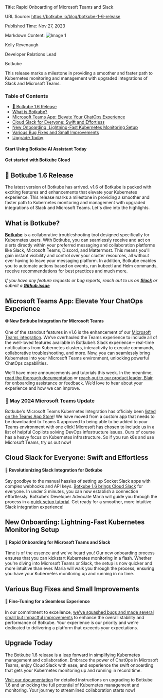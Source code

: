 Title: Rapid Onboarding of Microsoft Teams and Slack

URL Source: https://botkube.io/blog/botkube-1-6-release

Published Time: Nov 27, 2023

Markdown Content:
![Image 1](https://assets-global.website-files.com/634fabb21508d6c9db9bc46f/636df3fb36b4e60920a3b1b2_hPLC9itV8zp-raGDFmvOZMfn2hV8RFcl237qzT8Wa1g.jpeg)

Kelly Revenaugh

Developer Relations Lead

Botkube

This release marks a milestone in providing a smoother and faster path to Kubernetes monitoring and management with upgraded integrations of Slack and Microsoft Teams.

### Table of Contents

*   [🚀 Botkube 1.6 Release](#-botkube-1-6-release)
*   [What is Botkube?](#what-is-botkube-)
*   [Microsoft Teams App: Elevate Your ChatOps Experience](#microsoft-teams-app-elevate-your-chatops-experience)
*   [Cloud Slack for Everyone: Swift and Effortless](#cloud-slack-for-everyone-swift-and-effortless)
*   [New Onboarding: Lightning-Fast Kubernetes Monitoring Setup](#new-onboarding-lightning-fast-kubernetes-monitoring-setup)
*   [Various Bug Fixes and Small Improvements](#various-bug-fixes-and-small-improvements)
*   [Upgrade Today](#upgrade-today)

#### Start Using Botkube AI Assistant Today

#### Get started with Botkube Cloud

🚀 Botkube 1.6 Release
----------------------

The latest version of Botkube has arrived. v1.6 of Botkube is packed with exciting features and enhancements that elevate your Kubernetes experience. This release marks a milestone in providing a smoother and faster path to Kubernetes monitoring and management with upgraded integrations of Slack and Microsoft Teams. Let's dive into the highlights.

What is Botkube?
----------------

[**Botkube**](http://app.botkube.io/) is a collaborative troubleshooting tool designed specifically for Kubernetes users. With Botkube, you can seamlessly receive and act on alerts directly within your preferred messaging and collaboration platforms like Slack, Microsoft Teams, Discord, and Mattermost. This means you'll gain instant visibility and control over your cluster resources, all without ever having to leave your messaging platform. In addition, Botkube enables you to automate actions based on events, run kubectl and Helm commands, receive recommendations for best practices and much more.

_If you have any feature requests or bug reports, reach out to us on_ [**_Slack_**](http://join.botkube.io/) _or submit a_ [**_Github issue_**](https://github.com/kubeshop/botkube/issues)

Microsoft Teams App: Elevate Your ChatOps Experience
----------------------------------------------------

#### 🌐 New Botkube Integration for Microsoft Teams

One of the standout features in v1.6 is the enhancement of our [Microsoft Teams integration](https://docs.botkube.io/installation/teams/). We’ve overhauled the Teams experience to include all of the well-loved features available in Botkube’s Slack experience – real-time notifications from Kubernetes clusters, interactivity to execute commands, collaborative troubleshooting, and more. Now, you can seamlessly bring Kubernetes into your Microsoft Teams environment, unlocking powerful ChatOps capabilities.

We’ll have more announcements and tutorials this week. In the meantime, [read the thorough documentation](https://docs.botkube.io/installation/teams/) or [reach out to our product leader, Blair](mailto:blair@kubeshop.io), for onboarding assistance or feedback. We’d love to hear about your experience and how we can improve.

### 🎉 May 2024 Microsoft Teams Update

Botkube's Microsoft Teams Kubernetes Integration has officialy been [listed on the Teams App Store](https://botkube.io/blog/botkube-is-now-verified-in-microsoft-appsource)! We have moved from a custom app that needs to be downloaded to Teams & approved to being able to be added to your Teams environment with one click! Microsoft has chosen to include us in a list of helpful Copilots solving DevOps infostructure issues. Ours of course has a heavy focus on Kubernetes infrastructure. So if you run k8s and use Microsoft Teams, try us out now!

Cloud Slack for Everyone: Swift and Effortless
----------------------------------------------

#### 🚀 Revolutionizing Slack Integration for Botkube

Say goodbye to the manual hassles of setting up Socket Slack apps with complex webhooks and API keys. [Botkube 1.6 brings Cloud Slack](https://docs.botkube.io/installation/slack/cloud-slack) for everyone. In under 3 minutes, you can now establish a connection effortlessly. Botkube’s Developer Advocate Maria will guide you through the process in a [quick setup tutorial](https://botkube.io/blog/get-botkube-running-in-under-3-minutes-the-new-slack-app). Get ready for a smoother, more intuitive Slack integration experience!

New Onboarding: Lightning-Fast Kubernetes Monitoring Setup
----------------------------------------------------------

#### 🚀 Rapid Onboarding for Microsoft Teams and Slack

Time is of the essence and we've heard you! Our new onboarding process ensures that you can kickstart Kubernetes monitoring in a flash. Whether you're diving into Microsoft Teams or Slack, the setup is now quicker and more intuitive than ever. Maria will walk you through the process, ensuring you have your Kubernetes monitoring up and running in no time.

Various Bug Fixes and Small Improvements
----------------------------------------

#### 🔧 Fine-Tuning for a Seamless Experience

In our commitment to excellence, [we've squashed bugs and made several small but impactful improvements](https://github.com/kubeshop/botkube/releases/tag/v1.6.0) to enhance the overall stability and performance of Botkube. Your experience is our priority and we're dedicated to delivering a platform that exceeds your expectations.

Upgrade Today
-------------

The Botkube 1.6 release is a leap forward in simplifying Kubernetes management and collaboration. Embrace the power of ChatOps in Microsoft Teams, enjoy Cloud Slack with ease, and experience the swift onboarding that gets your Kubernetes monitoring up and running in record time.

[Visit our documentation](https://docs.botkube.io/) for detailed instructions on upgrading to Botkube 1.6 and unlocking the full potential of Kubernetes management and monitoring. Your journey to streamlined collaboration starts now!
